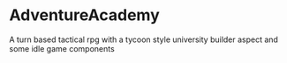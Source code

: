 # AdventureAcademy
A turn based tactical rpg with a tycoon style university builder aspect and some idle game components
